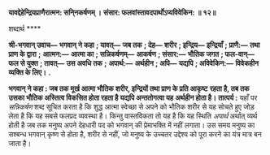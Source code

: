 **यावद्देहेन्द्रियप्राणैरात्मन: सनि्नकर्षणम् ।** **संसार: फलवांस्तावदपार्थोऽप्यविवेकिन: ॥ १२॥** 

शब्दार्थ **** 

**श्री-भगवान् उवाच—** **भगवान् ने कहा** **; यावत्—** **जब तक** **; देह—** **शरीर** **; इन्द्रिय—** **इन्द्रियाँ** **; प्राणै:—** **तथा प्राण के द्वारा** **;** **आत्मन:—** **आत्मा का** **; सन्निकर्षणम्—** **आकर्षण** **; संसार:—** **भौतिक जगत** **; फल-वान्—** **फल से युक्त** **; तावत्—** **उस अवधि तक** **;** **अपार्थ:—** **अर्थहीन** **; अपि—** **यद्यपि** **; अविवेकिन:—** **विवेकहीन व्यक्ति के लिए।** **.** 

**भगवान् ने कहा : जब तक मूर्ख आत्मा भौतिक शरीर, इन्द्रियों तथा प्राण के प्रति आकृष्ट** **रहता है, तब तक उसका भौतिक अस्तित्व विकसित होता रहता है यद्यपि अन्ततोगत्वा यह** **अर्थहीन होता है।** **तात्पर्य :** यहाँ पर *सन्निकर्षण* शब्द सूचित करता है कि शुद्ध आत्मा स्वेच्छा से अपने को भौतिक शरीर से यह सोचते हुए जोड़ लेता है कि यह सबसे फलप्रद व्यवस्था है। किन्तु वास्तविकता तो यह है कि यह स्थिति *अपार्थ* अर्थात् व्यर्थ होती है जब तक मनुष्य अपने देहधारी पद को भगवान् की प्रेमाभक्ति में नहीं लगाता। उस समय मनुष्य का सश्बन्ध भगवान् कृष्ण से होता है, शरीर से नहीं, जो मनुष्य के उच्चतर उद्देश्य को पूरा करने का यंत्र मात्र बन जाता है।  